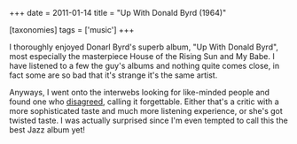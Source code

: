+++
date = 2011-01-14
title = "Up With Donald Byrd (1964)"

[taxonomies]
tags = ['music']
+++

I thoroughly enjoyed Donarl Byrd\'s superb album, \"Up With Donald
Byrd\", most especially the masterpiece House of the Rising Sun and My
Babe. I have listened to a few the guy\'s albums and nothing quite comes
close, in fact some are so bad that it\'s strange it\'s the same artist.

Anyways, I went onto the interwebs looking for like-minded people and
found one who [disagreed], calling it forgettable. Either that\'s a
critic with a more sophisticated taste and much more listening
experience, or she\'s got twisted taste. I was actually surprised since
I\'m even tempted to call this the best Jazz album yet!

  [disagreed]: http://www.answers.com/topic/up-with-donald-byrd-1964-album-by-donald-byrd
